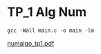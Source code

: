 # TP_1 Alg Num
    gcc -Wall main.c -o main -lm

[numalgo_tp1.pdf](https://github.com/draialexis/Y2_Num_Algo/files/7303581/numalgo_tp1.pdf)
